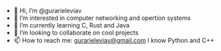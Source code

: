 - 👋 Hi, I’m @gurarieleviav
- 👀 I’m interested in computer networking and opertion systems
- 🌱 I’m currently learning C, Rust and Java
- 💞️ I’m looking to collaborate on cool projects
- 📫 How to reach me: gurarieleviav@gmail.com
  I know Python and C++
<!---
gurarieleviav/gurarieleviav is a ✨ special ✨ repository because its `README.md` (this file) appears on your GitHub profile.
You can click the Preview link to take a look at your changes.
--->

